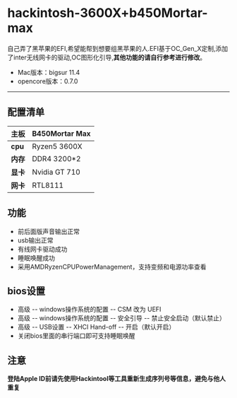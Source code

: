 # hackintosh-3600X+b450Mortar-max 

自己弄了黑苹果的EFI,希望能帮到想要组黑苹果的人.EFI基于OC_Gen_X定制,添加了inter无线网卡的驱动,OC图形化引导,**其他功能的请自行参考进行修改**。
* Mac版本：bigsur 11.4
* opencore版本：0.7.0 
---
## 配置清单
**主板** | B450Mortar Max
------------ | -------------
**cpu** | Ryzen5 3600X
**内存** | DDR4 3200*2
**显卡** | Nvidia GT 710
**网卡** | RTL8111
## 功能
* 前后面版声音输出正常
* usb输出正常
* 有线网卡驱动成功
* 睡眠唤醒成功
* 采用AMDRyzenCPUPowerManagement，支持变频和电源功率查看
## bios设置
* 高级 -- windows操作系统的配置 -- CSM 改为 UEFI
* 高级 -- windows操作系统的配置 -- 安全引导 -- 禁止安全启动（默认禁止）
* 高级 -- USB设置 -- XHCI Hand-off -- 开启（默认开启）
* 关闭bios里面的串行端口即可支持睡眠唤醒
## 注意
**登陆Apple ID前请先使用Hackintool等工具重新生成序列号等信息，避免与他人重复**


